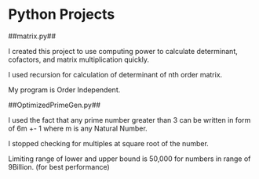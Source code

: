 # Python Projects
##matrix.py##

I created this project to use computing power to calculate determinant, cofactors, and matrix multiplication quickly.

I used recursion for calculation of determinant of nth order matrix.

My program is Order Independent.

##OptimizedPrimeGen.py##

I used the fact that any prime number greater than 3 can be written in form of 6m +- 1
where m is any Natural Number.

I stopped checking for multiples at square root of the number.

Limiting range of lower and upper bound is 50,000 for numbers in range of 9Billion. (for best performance)


